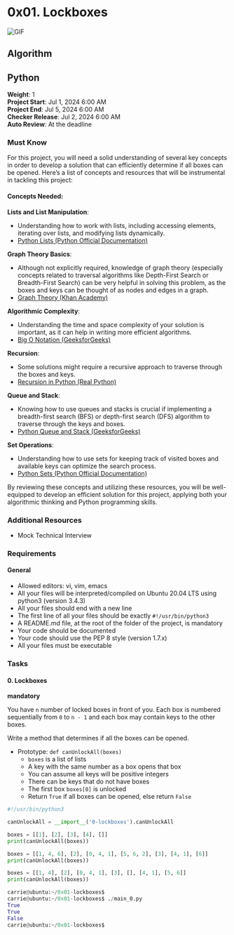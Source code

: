 # 0x01. Lockboxes

![GIF](https://tenor.com/view/i-love-boxes-boxes-gif-5935398.gif)

## Algorithm
## Python
**Weight**: 1  
**Project Start**: Jul 1, 2024 6:00 AM  
**Project End**: Jul 5, 2024 6:00 AM  
**Checker Release**: Jul 2, 2024 6:00 AM  
**Auto Review**: At the deadline  

### Must Know
For this project, you will need a solid understanding of several key concepts in order to develop a solution that can efficiently determine if all boxes can be opened. Here’s a list of concepts and resources that will be instrumental in tackling this project:

#### Concepts Needed:
**Lists and List Manipulation**:
- Understanding how to work with lists, including accessing elements, iterating over lists, and modifying lists dynamically.
- [Python Lists (Python Official Documentation)](https://docs.python.org/3/tutorial/datastructures.html)

**Graph Theory Basics**:
- Although not explicitly required, knowledge of graph theory (especially concepts related to traversal algorithms like Depth-First Search or Breadth-First Search) can be very helpful in solving this problem, as the boxes and keys can be thought of as nodes and edges in a graph.
- [Graph Theory (Khan Academy)](https://www.khanacademy.org/computing/computer-science/algorithms)

**Algorithmic Complexity**:
- Understanding the time and space complexity of your solution is important, as it can help in writing more efficient algorithms.
- [Big O Notation (GeeksforGeeks)](https://www.geeksforgeeks.org/analysis-of-algorithms-set-1-asymptotic-analysis/)

**Recursion**:
- Some solutions might require a recursive approach to traverse through the boxes and keys.
- [Recursion in Python (Real Python)](https://realpython.com/python-recursion/)

**Queue and Stack**:
- Knowing how to use queues and stacks is crucial if implementing a breadth-first search (BFS) or depth-first search (DFS) algorithm to traverse through the keys and boxes.
- [Python Queue and Stack (GeeksforGeeks)](https://www.geeksforgeeks.org/queue-in-python/)

**Set Operations**:
- Understanding how to use sets for keeping track of visited boxes and available keys can optimize the search process.
- [Python Sets (Python Official Documentation)](https://docs.python.org/3/tutorial/datastructures.html#sets)

By reviewing these concepts and utilizing these resources, you will be well-equipped to develop an efficient solution for this project, applying both your algorithmic thinking and Python programming skills.

### Additional Resources
- Mock Technical Interview

### Requirements
#### General
- Allowed editors: vi, vim, emacs
- All your files will be interpreted/compiled on Ubuntu 20.04 LTS using python3 (version 3.4.3)
- All your files should end with a new line
- The first line of all your files should be exactly `#!/usr/bin/python3`
- A README.md file, at the root of the folder of the project, is mandatory
- Your code should be documented
- Your code should use the PEP 8 style (version 1.7.x)
- All your files must be executable

### Tasks
#### 0. Lockboxes
**mandatory**

You have `n` number of locked boxes in front of you. Each box is numbered sequentially from `0` to `n - 1` and each box may contain keys to the other boxes.

Write a method that determines if all the boxes can be opened.

- Prototype: `def canUnlockAll(boxes)`
  - `boxes` is a list of lists
  - A key with the same number as a box opens that box
  - You can assume all keys will be positive integers
  - There can be keys that do not have boxes
  - The first box `boxes[0]` is unlocked
  - Return `True` if all boxes can be opened, else return `False`

```python
#!/usr/bin/python3

canUnlockAll = __import__('0-lockboxes').canUnlockAll

boxes = [[1], [2], [3], [4], []]
print(canUnlockAll(boxes))

boxes = [[1, 4, 6], [2], [0, 4, 1], [5, 6, 2], [3], [4, 1], [6]]
print(canUnlockAll(boxes))

boxes = [[1, 4], [2], [0, 4, 1], [3], [], [4, 1], [5, 6]]
print(canUnlockAll(boxes))

carrie@ubuntu:~/0x01-lockboxes$
carrie@ubuntu:~/0x01-lockboxes$ ./main_0.py
True
True
False
carrie@ubuntu:~/0x01-lockboxes$
